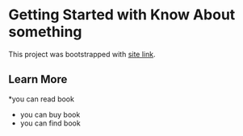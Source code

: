 # Getting Started with Know About something

This project was bootstrapped with [site link](https://wizardly-torvalds-d1cb83.netlify.app/).

## Learn More 
*you can read book
* you can buy book
* you can find book

